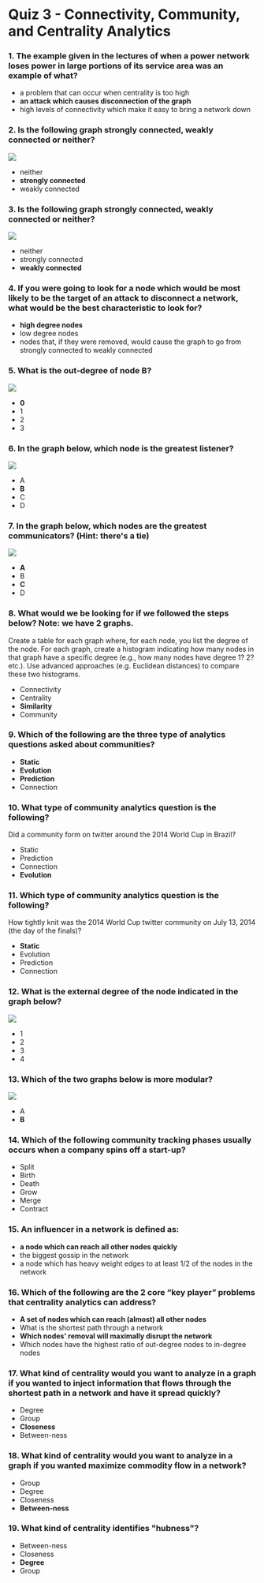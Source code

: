 # Quiz 3 - Connectivity, Community, and Centrality Analytics

### 1. The example given in the lectures of when a power network loses power in large portions of its service area was an example of what?

- a problem that can occur when centrality is too high
- **an attack which causes disconnection of the graph**
- high levels of connectivity which make it easy to bring a network down

### 2. Is the following graph strongly connected, weakly connected or neither?

![](img/ABCD--Counter-Clockwise.png)

- neither
- **strongly connected**
- weakly connected

### 3. Is the following graph strongly connected, weakly connected or neither?

![](img/ABCD-Pointing-to-C.png)

- neither
- strongly connected
- **weakly connected**

### 4. If you were going to look for a node which would be most likely to be the target of an attack to disconnect a network, what would be the best characteristic to look for?

- **high degree nodes**
- low degree nodes
- nodes that, if they were removed, would cause the graph to go from strongly connected to weakly connected

### 5. What is the out-degree of node B?

![](img/Q5.png)

- **0**
- 1
- 2
- 3

### 6. In the graph below, which node is the greatest listener?

![](img/Q6.png)

- A
- **B**
- C
- D

### 7. In the graph below, which nodes are the greatest communicators? (Hint: there's a tie)

![](img/Q7.png)
 
- **A**
- B
- **C**
- D

### 8. What would we be looking for if we followed the steps below? Note: we have 2 graphs.

Create a table for each graph where, for each node, you list the degree of the node.
For each graph, create a histogram indicating how many nodes in that graph have a specific degree (e.g., how many nodes have degree 1? 2? etc.).
Use advanced approaches (e.g. Euclidean distances) to compare these two histograms.

- Connectivity
- Centrality
- **Similarity**
- Community

### 9. Which of the following are the three type of analytics questions asked about communities?

- **Static**
- **Evolution**
- **Prediction**
- Connection

### 10. What type of community analytics question is the following?

Did a community form on twitter around the 2014 World Cup in Brazil?

- Static
- Prediction
- Connection
- **Evolution**

### 11. Which type of community analytics question is the following?

How tightly knit was the 2014 World Cup twitter community on July 13, 2014 (the day of the finals)?

- **Static**
- Evolution
- Prediction
- Connection

### 12. What is the external degree of the node indicated in the graph below?

![](img/Q12.png)

- 1
- 2
- 3
- 4

### 13. Which of the two graphs below is more modular?

![](img/Q13.png)

- A
- **B**

### 14. Which of the following community tracking phases usually occurs when a company spins off a start-up?

- Split
- Birth
- Death
- Grow
- Merge
- Contract

### 15. An influencer in a network is defined as:

- **a node which can reach all other nodes quickly**
- the biggest gossip in the network
- a node which has heavy weight edges to at least 1/2 of the nodes in the network

### 16. Which of the following are the 2 core “key player” problems that centrality analytics can address?

- **A set of nodes which can reach (almost) all other nodes**
- What is the shortest path through a network
- **Which nodes' removal will maximally disrupt the network**
- Which nodes have the highest ratio of out-degree nodes to in-degree nodes

### 17. What kind of centrality would you want to analyze in a graph if you wanted to inject information that flows through the shortest path in a network and have it spread quickly?

- Degree
- Group
- **Closeness**
- Between-ness

### 18. What kind of centrality would you want to analyze in a graph if you wanted maximize commodity flow in a network?

- Group
- Degree
- Closeness
- **Between-ness**

### 19. What kind of centrality identifies "hubness"?

- Between-ness
- Closeness
- **Degree**
- Group